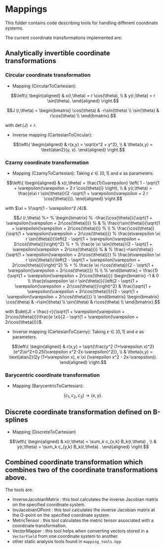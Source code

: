 # Mappings

This folder contains code describing tools for handling different coordinate systems.

The current coordinate transformations implemented are:

## Analytically invertible coordinate transformations
### Circular coordinate transformation
- Mapping (CircularToCartesian):
```math
\left\{
\begin{aligned}
	& x(r,\theta) = r \cos(\theta), \\
	& y(r,\theta) = r \sin(\theta).
\end{aligned}
\right.
```


```math
J (r,\theta) = 
\begin{bmatrix} 
	\cos(\theta) & -r\sin(\theta) \\
	\sin(\theta) &  r\cos(\theta) \\
\end{bmatrix}.
```

with $\det(J) = r$.

- Inverse mapping (CartesianToCircular): 
```math
\left\{
\begin{aligned}
	& r(x,y) = \sqrt{x^2 + y^2}, \\
	& \theta(x,y) = \text{atan2}(y, x).
\end{aligned}
\right.
```

### Czarny coordinate transformation 
- Mapping (CzarnyToCartesian): Taking $\varepsilon \in ]0,1[$ and $e$ as parameters.
```math
\left\{
\begin{aligned}
	& x(r,\theta) = \frac{1}{\varepsilon} \left( 1 - \sqrt{1 + \varepsilon(\varepsilon + 2 r \cos(\theta))} \right), \\
	& y(r,\theta) = \frac{e\xi r \sin(\theta)}{2 -\sqrt{1 + \varepsilon(\varepsilon + 2 r \cos(\theta))}}.
\end{aligned}
\right.
```

with $\xi = 1/\sqrt{1 - \varepsilon^2 /4}$.

```math
J (r,\theta) 
%= 
% \begin{bmatrix} 
% 	-\frac{\cos(\theta)}{\sqrt{1 + \varepsilon(\varepsilon + 2r\cos(\theta))}} 
% 	& 
% 	\frac{r\sin(\theta)}{\sqrt{1 + \varepsilon(\varepsilon + 2r\cos(\theta))}} 
% 	\\
% 	\frac{\cos(\theta)}{\sqrt{1 + \varepsilon(\varepsilon + 2r\cos(\theta))}} 
% 	\frac{e\varepsilon \xi r \sin(\theta)}{\left(2 - \sqrt{1 + \varepsilon(\varepsilon + 2r\cos(\theta))}\right)^2}
% 	+ 
% 	\frac{e \xi \sin(\theta)}{2 - \sqrt{1 + \varepsilon(\varepsilon + 2r\cos(\theta))}}
% 	& 
% 	\frac{-r\sin(\theta)}{\sqrt{1 + \varepsilon(\varepsilon + 2r\cos(\theta))}} 
% 	\frac{e\varepsilon \xi r \sin(\theta)}{\left(2 - \sqrt{1 + \varepsilon(\varepsilon + 2r\cos(\theta))}\right)^2}
% 	+ 
% 	\frac{e \xi r\cos(\theta)}{2 - \sqrt{1 + \varepsilon(\varepsilon + 2r\cos(\theta))}}
% 	\\
% \end{bmatrix}
= 
\frac{1}{\sqrt{1 + \varepsilon(\varepsilon + 2r\cos(\theta))}}
\begin{bmatrix} 
	-1
	& 
	0 
	\\
	\frac{e\varepsilon \xi r \sin(\theta)}{\left(2 - \sqrt{1 + \varepsilon(\varepsilon + 2r\cos(\theta))}\right)^2}
	& 
	\frac{\sqrt{1 + \varepsilon(\varepsilon + 2r\cos(\theta))}}{2 - \sqrt{1 + \varepsilon(\varepsilon + 2r\cos(\theta))}}
	\\
\end{bmatrix}
\begin{bmatrix} 
	\cos(\theta) & -r\sin(\theta) \\
	\sin(\theta) &  r\cos(\theta) \\
\end{bmatrix}.
```

with $\det(J) = \frac{-r}{\sqrt{1 + \varepsilon(\varepsilon + 2r\cos(\theta))}}\frac{e \xi}{2 - \sqrt{1 + \varepsilon(\varepsilon + 2r\cos(\theta))}}$.

- Inverse mapping (CartesianToCzarny): Taking $\varepsilon \in ]0,1[$ and $e$ as parameters.
```math
\left\{
\begin{aligned}
	& r(x,y) = \sqrt{\frac{y^2 (1+\varepsilon x)^2}{e^2\xi^2+0.25(\varepsilon x^2-2x-\varepsilon)^2}}, \\
	& \theta(x,y) = \text{atan2}(2y (1+\varepsilon x), e \xi (\varepsilon x^2 - 2x-\varepsilon)).
\end{aligned}
\right.
```

### Barycentric coordinate transformation 
- Mapping (BarycentricToCartesian):
```math
	(c_1, c_2, c_3) \rightarrow (x, y).
```

## Discrete coordinate transformation defined on B-splines
- Mapping (DiscreteToCartesian)
```math
\left\{
\begin{aligned}
	& x(r,\theta) = \sum_k c_{x,k} B_k(r,\theta) , \\
	& y(r,\theta) = \sum_k c_{y,k} B_k(r,\theta) .
\end{aligned}
\right.
```


## Combined coordinate transformation which combines two of the coordinate transformations above.

The tools are:
- InverseJacobianMatrix : this tool calculates the inverse Jacobian matrix on the specified coordinate system.
- InvJacobianOPoint : this tool calculates the inverse Jacobian matrix at the O-point on the specified coordinate system.
- MetricTensor : this tool calculates the metric tensor associated with a coordinate transformation.
- VectorMapper : this tool helps when converting vectors stored in a `VectorField` from one coordinate system to another.
- other static analysis tools found in `mapping_tools.hpp`

